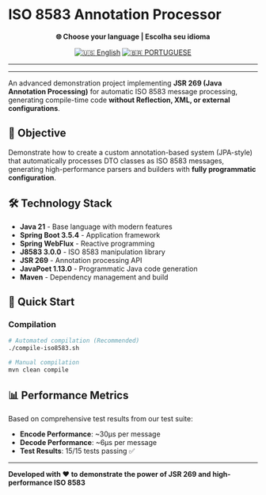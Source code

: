 # ISO 8583 Annotation Processor

<!-- Language Selector -->
<!-- Language Selector -->
<div align="center">

**🌐 Choose your language | Escolha seu idioma**

[![🇺🇸 English](https://img.shields.io/badge/🇺🇸-English-blue?style=for-the-badge)](README.md)
[![🇧🇷 PORTUGUESE](https://img.shields.io/badge/🇧🇷-Português-blue?style=for-the-badge)](README.pt.md)

</div>

---


---

An advanced demonstration project implementing **JSR 269 (Java Annotation Processing)** for automatic ISO 8583 message processing, generating compile-time code **without Reflection, XML, or external configurations**.

## 🎯 Objective

Demonstrate how to create a custom annotation-based system (JPA-style) that automatically processes DTO classes as ISO 8583 messages, generating high-performance parsers and builders with **fully programmatic configuration**.

## 🛠️ Technology Stack

- **Java 21** - Base language with modern features
- **Spring Boot 3.5.4** - Application framework
- **Spring WebFlux** - Reactive programming
- **J8583 3.0.0** - ISO 8583 manipulation library
- **JSR 269** - Annotation processing API
- **JavaPoet 1.13.0** - Programmatic Java code generation
- **Maven** - Dependency management and build

## 🚀 Quick Start

### Compilation
```bash
# Automated compilation (Recommended)
./compile-iso8583.sh

# Manual compilation
mvn clean compile
```

## 📊 Performance Metrics

Based on comprehensive test results from our test suite:
- **Encode Performance**: ~30μs per message
- **Decode Performance**: ~6μs per message
- **Test Results**: 15/15 tests passing ✅

---

**Developed with ❤️ to demonstrate the power of JSR 269 and high-performance ISO 8583**

